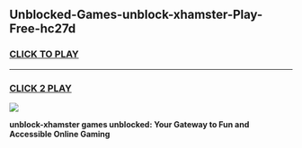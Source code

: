 
## Unblocked-Games-unblock-xhamster-Play-Free-hc27d
<h3>
<a href="https://premium76.site?title=unblock-xhamster&ref=19M">CLICK TO PLAY</a></h3>
<hr>

<h3>
<a href="https://premium76.site?title=unblock-xhamster&ref=19M">CLICK 2 PLAY</a>
  
</h3>

<a href="https://premium76.site?title=unblock-xhamster&ref=19M"><img src="https://clearcache.store/games.png"></a>


**unblock-xhamster games unblocked: Your Gateway to Fun and Accessible Online Gaming**

